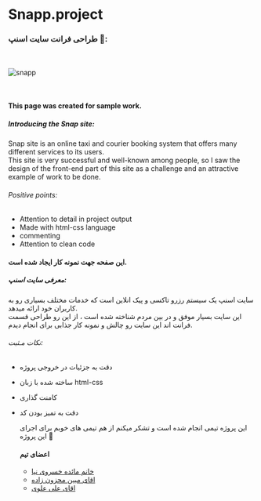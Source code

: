 # Snapp.project


### طراحی فرانت سایت اسنپ &#128661;:
<br><br>
![snapp](https://github.com/mikaela4518/Snapp.project/assets/143528080/c8699147-3fc9-42fa-b09a-2b138ceb22e1)

<br>

#### This page was created for sample work. <br>
##### Introducing the Snap site:
<p>Snap site is an online taxi and courier booking system that offers many different services to its users. <br>
This site is very successful and well-known among people, so I saw the design of the front-end part of this site as a challenge and an attractive example of work to be done. </p>

###### Positive points:
- Attention to detail in project output
- Made with html-css language
- commenting
- Attention to clean code


#### این صفحه جهت نمونه کار ایجاد شده است.<br>
##### معرفی سایت اسنپ:
<p> سایت اسنپ یک سیستم رزرو تاکسی و پیک انلاین است که خدمات مختلف بسیاری رو به کاربران خود ارائه میدهد. <br>
این سایت بسیار موفق و در بین مردم شناخته شده است ، از این رو طراحی قسمت فرانت اند این سایت رو چالش و نمونه کار جذابی برای انجام دیدم. </p>

###### نکات مـثبت:
- دقت به جزئیات در خروجی پروژه 
- ساخته شده با زبان html-css
- کامنت گذاری
- دقت به تمیز بودن کد


  این پروژه تیمی انجام شده است و تشکر میکنم از هم تیمی های خوبم برای اجرای این پروژه &#128591;
    #### اعضای تیم
  - [خانم مائده خسروی نیا](https://github.com/Maedeh82khosravii)
  - [اقای مبین محزون زاده](https://github.com/mobiiiin)
  - [اقای علی علوی](https://github.com/alialavi573)
  
